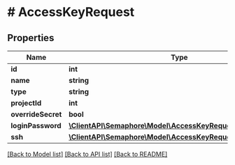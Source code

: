 # # AccessKeyRequest

## Properties

Name | Type | Description | Notes
------------ | ------------- | ------------- | -------------
**id** | **int** |  | [optional]
**name** | **string** |  | [optional]
**type** | **string** |  | [optional]
**projectId** | **int** |  | [optional]
**overrideSecret** | **bool** |  | [optional]
**loginPassword** | [**\ClientAPI\Semaphore\Model\AccessKeyRequestLoginPassword**](AccessKeyRequestLoginPassword.md) |  | [optional]
**ssh** | [**\ClientAPI\Semaphore\Model\AccessKeyRequestSsh**](AccessKeyRequestSsh.md) |  | [optional]

[[Back to Model list]](../../README.md#models) [[Back to API list]](../../README.md#endpoints) [[Back to README]](../../README.md)
